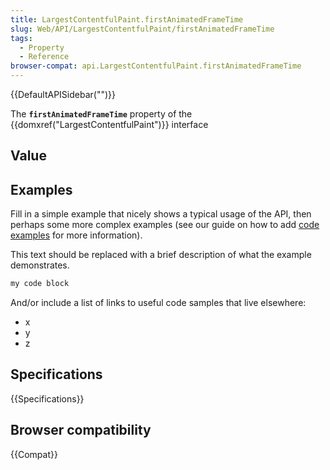 ```yaml
---
title: LargestContentfulPaint.firstAnimatedFrameTime
slug: Web/API/LargestContentfulPaint/firstAnimatedFrameTime
tags:
  - Property
  - Reference
browser-compat: api.LargestContentfulPaint.firstAnimatedFrameTime
---
```

{{DefaultAPISidebar("")}}

The **`firstAnimatedFrameTime`** property of the {{domxref("LargestContentfulPaint")}} interface 

## Value



## Examples

Fill in a simple example that nicely shows a typical usage of the API, then perhaps some more complex examples (see our guide on how to add [code examples](/en-US/docs/MDN/Contribute/Structures/Code_examples) for more information).

This text should be replaced with a brief description of what the example demonstrates.

```js
my code block
```

And/or include a list of links to useful code samples that live elsewhere:

*   x
*   y
*   z

## Specifications

{{Specifications}}

## Browser compatibility

{{Compat}}


